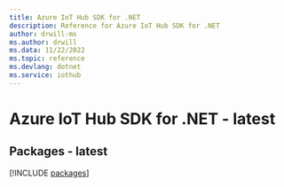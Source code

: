 ```yaml
---
title: Azure IoT Hub SDK for .NET
description: Reference for Azure IoT Hub SDK for .NET
author: drwill-ms
ms.author: drwill
ms.data: 11/22/2022
ms.topic: reference
ms.devlang: dotnet
ms.service: iothub
---
```

# Azure IoT Hub SDK for .NET - latest
## Packages - latest
[!INCLUDE [packages](iot-hub-index.md)]